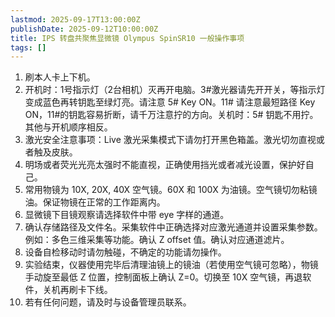 ```yaml
---
lastmod: 2025-09-17T13:00:00Z
publishDate: 2025-09-12T10:00:00Z
title: IPS 转盘共聚焦显微镜 Olympus SpinSR10 一般操作事项
tags: []
---
```


1. 刷本人卡上下机。
2. 开机时：1号指示灯（2台相机）灭再开电脑。3#激光器请先开开关，等指示灯变成蓝色再转钥匙至绿灯亮。请注意 5# Key ON。11# 请注意最短路径 Key ON，11#的钥匙容易折断，请千万注意拧的方向。关机时：5# 钥匙不用拧。其他与开机顺序相反。
3. 激光安全注意事项：Live 激光采集模式下请勿打开黑色箱盖。激光切勿直视或者触及皮肤。
4. 明场或者荧光光亮太强时不能直视，正确使用挡光或者减光设置，保护好自己。
5. 常用物镜为 10X, 20X, 40X 空气镜。60X 和 100X 为油镜。空气镜切勿粘镜油。保证物镜在正常的工作距离内。
6. 显微镜下目镜观察请选择软件中带 eye 字样的通道。
7. 确认存储路径及文件名。采集软件中正确选择对应激光通道并设置采集参数。例如：多色三维采集等功能。确认 Z offset 值。确认对应通道滤片。
8. 设备自检移动时请勿触碰，不确定的功能请勿操作。
9. 实验结束，仪器使用完毕后清理油镜上的镜油（若使用空气镜可忽略），物镜手动旋至最低 Z 位置，控制面板上确认 Z=0。切换至 10X 空气镜，再退软件，关机再刷卡下线。
10. 若有任何问题，请及时与设备管理员联系。
